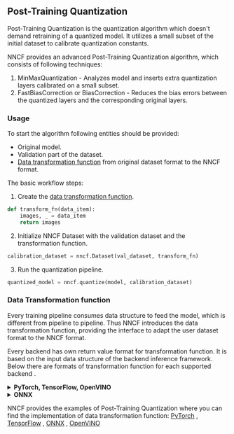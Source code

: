 ## Post-Training Quantization

Post-Training Quantization is the quantization algorithm which doesn't demand retraining of a quantized model.
It utilizes a small subset of the initial dataset to calibrate quantization constants.

NNCF provides an advanced Post-Training Quantization algorithm, which consists of following techniques:

1) MinMaxQuantization - Analyzes model and inserts extra quantization layers calibrated on a small subset.
2) FastBiasCorrection or BiasCorrection - Reduces the bias errors between the quantized layers and the corresponding
   original layers.

### Usage

To start the algorithm following entities should be provided:

* Original model.
* Validation part of the dataset.
* [Data transformation function](#data-transfomation-function) from original dataset format to the NNCF format.

The basic workflow steps:

1) Create the [data transformation function](#data-transfomation-function).

```python
def transform_fn(data_item):
    images, _ = data_item
    return images
```

2) Initialize NNCF Dataset with the validation dataset and the transformation function.

```python
calibration_dataset = nncf.Dataset(val_dataset, transform_fn)
```

3) Run the quantization pipeline.

```python
quantized_model = nncf.quantize(model, calibration_dataset)
```

### Data Transformation function

Every training pipeline consumes data structure to feed the model, which is different from pipeline to pipeline. Thus
NNCF introduces the data transformation function, providing the interface to adapt the user dataset format to the NNCF
format.

Every backend has own return value format for transformation function. It is based on the input data structure of the
backend inference framework.
Below there are formats of transformation function for each supported backend .

<details><summary><b>PyTorch, TensorFlow, OpenVINO</b></summary>

The return format of data transformation function is directly the input tensors, consumed by the model.
If you are not sure that your implementation of data transformation function is correct you can validate it by using the
following code:

```python
model = ...  # Model
val_loader = ...  # Original Dataset
transform_fn = ...  # Data transformation function
for data_item in val_loader:
    model(transform_fn(data_item))
```

</details>
<details><summary><b>ONNX</b></summary>

[ONNXRuntime](https://onnxruntime.ai/) is used as the inference engine for ONNX backend. \
The input format of the data is following - ```Dict[str, np.ndarray]```, where the keys of the dict are names of the
model inputs and the values are the numpy tensors passed to these inputs.

If you are not sure that your implementation of data transformation function is correct you can validate it by using the
following code:

```python
import onnxruntime

model_path = ...  # Path to Model
val_loader = ...  # Original Dataset
transform_fn = ...  # Data transformation function
sess = onnxruntime.InferenceSession(model_path)
output_names = [output.name for output in sess.get_outputs()]
for data_item in val_loader:
    sess.run(output_names, input_feed=transform_fn(data_item))
```

</details>

NNCF provides the examples of Post-Training Quantization where you can find the implementation of data transformation
function: [PyTorch](../../../examples/post_training_quantization/torch/mobilenet_v2/README.md)
, [TensorFlow](../../../examples/post_training_quantization/tensorflow/mobilenet_v2/README.md)
, [ONNX](../../../examples/post_training_quantization/onnx/mobilenet_v2/README.md)
, [OpenVINO](../../../examples/post_training_quantization/openvino/mobilenet_v2/README.md)